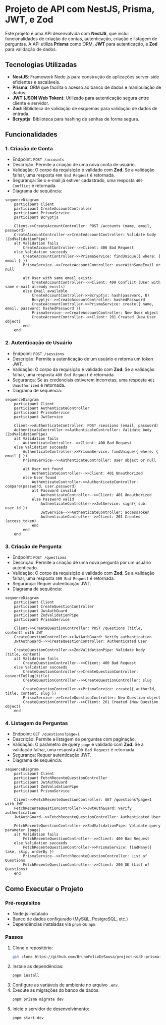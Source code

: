 # Projeto de API com NestJS, Prisma, JWT, e Zod

Este projeto é uma API desenvolvida com **NestJS**, que inclui funcionalidades de criação de contas, autenticação, criação e listagem de perguntas. A API utiliza **Prisma** como ORM, **JWT** para autenticação, e **Zod** para validação de dados.

## Tecnologias Utilizadas

- **NestJS**: Framework Node.js para construção de aplicações server-side eficientes e escaláveis.
- **Prisma**: ORM que facilita o acesso ao banco de dados e manipulação de dados.
- **JWT (JSON Web Token)**: Utilizado para autenticação segura entre cliente e servidor.
- **Zod**: Biblioteca de validação de esquemas para validação de dados de entrada.
- **Bcryptjs**: Biblioteca para hashing de senhas de forma segura.

## Funcionalidades

### 1. Criação de Conta

- Endpoint: `POST /accounts`
- Descrição: Permite a criação de uma nova conta de usuário.
- Validação: O corpo da requisição é validado com **Zod**. Se a validação falhar, uma resposta `400 Bad Request` é retornada.
- Segurança: Se o e-mail já estiver cadastrado, uma resposta `409 Conflict` é retornada.
- Diagrama de sequência:

```mermaid
sequenceDiagram
    participant Client
    participant CreateAccountController
    participant PrismaService
    participant Bcryptjs

    Client->>CreateAccountController: POST /accounts (name, email, password)
    CreateAccountController->>CreateAccountController: Validate body (ZodValidationPipe)
    alt Validation fails
        CreateAccountController-->>Client: 400 Bad Request
    else Validation succeeds
        CreateAccountController->>PrismaService: findUnique({ where: { email } })
        PrismaService-->>CreateAccountController: userWithSameEmail or null
        
        alt User with same email exists
            CreateAccountController-->>Client: 409 Conflict (User with same e-mail already exists)
        else Email available
            CreateAccountController->>Bcryptjs: hash(password, 8)
            Bcryptjs-->>CreateAccountController: hashedPassword
            CreateAccountController->>PrismaService: create({ name, email, password: hashedPassword })
            PrismaService-->>CreateAccountController: New User object
            CreateAccountController-->>Client: 201 Created (New User object)
        end
    end
```

### 2. Autenticação de Usuário

- Endpoint: `POST /sessions`
- Descrição: Permite a autenticação de um usuário e retorna um token JWT.
- Validação: O corpo da requisição é validado com **Zod**. Se a validação falhar, uma resposta `400 Bad Request` é retornada.
- Segurança: Se as credenciais estiverem incorretas, uma resposta `401 Unauthorized` é retornada.
- Diagrama de sequência:

```mermaid
sequenceDiagram
    participant Client
    participant AuthenticateController
    participant PrismaService
    participant JwtService

    Client->>AuthenticateController: POST /sessions (email, password)
    AuthenticateController->>AuthenticateController: Validate body (ZodValidationPipe)
    alt Validation fails
        AuthenticateController-->>Client: 400 Bad Request
    else Validation succeeds
        AuthenticateController->>PrismaService: findUnique({ where: { email } })
        PrismaService-->>AuthenticateController: User object or null
        
        alt User not found
            AuthenticateController-->>Client: 401 Unauthorized
        else User found
            AuthenticateController->>AuthenticateController: compare(password, user.password)
            alt Password invalid
                AuthenticateController-->>Client: 401 Unauthorized
            else Password valid
                AuthenticateController->>JwtService: sign({ sub: user.id })
                JwtService-->>AuthenticateController: accessToken
                AuthenticateController-->>Client: 201 Created (access_token)
            end
        end
    end
```

### 3. Criação de Pergunta

- Endpoint: `POST /questions`
- Descrição: Permite a criação de uma nova pergunta por um usuário autenticado.
- Validação: O corpo da requisição é validado com **Zod**. Se a validação falhar, uma resposta `400 Bad Request` é retornada.
- Segurança: Requer autenticação JWT.
- Diagrama de sequência:

```mermaid
sequenceDiagram
    participant Client
    participant CreateQuestionController
    participant JwtAuthGuard
    participant ZodValidationPipe
    participant PrismaService

    Client->>CreateQuestionController: POST /questions (title, content) with JWT
    CreateQuestionController->>JwtAuthGuard: Verify authentication
    JwtAuthGuard-->>CreateQuestionController: Authenticated User

    CreateQuestionController->>ZodValidationPipe: Validate body (title, content)
    alt Validation fails
        CreateQuestionController-->>Client: 400 Bad Request
    else Validation succeeds
        CreateQuestionController->>CreateQuestionController: convertToSlug(title)
        CreateQuestionController-->>CreateQuestionController: slug

        CreateQuestionController->>PrismaService: create({ authorId, title, content, slug })
        PrismaService-->>CreateQuestionController: New Question object
        CreateQuestionController-->>Client: 201 Created (New Question object)
    end
```

### 4. Listagem de Perguntas

- Endpoint: `GET /questions?page=1`
- Descrição: Permite a listagem de perguntas com paginação.
- Validação: O parâmetro de query `page` é validado com **Zod**. Se a validação falhar, uma resposta `400 Bad Request` é retornada.
- Segurança: Requer autenticação JWT.
- Diagrama de sequência:

```mermaid
sequenceDiagram
    participant Client
    participant FetchRecenteQuestionController
    participant JwtAuthGuard
    participant ZodValidationPipe
    participant PrismaService

    Client->>FetchRecenteQuestionController: GET /questions?page=1 with JWT
    FetchRecenteQuestionController->>JwtAuthGuard: Verify authentication
    JwtAuthGuard-->>FetchRecenteQuestionController: Authenticated User

    FetchRecenteQuestionController->>ZodValidationPipe: Validate query parameter (page)
    alt Validation fails
        FetchRecenteQuestionController-->>Client: 400 Bad Request
    else Validation succeeds
        FetchRecenteQuestionController->>PrismaService: findMany({ take, skip, orderBy })
        PrismaService-->>FetchRecenteQuestionController: List of Questions
        FetchRecenteQuestionController-->>Client: 200 OK (List of Questions)
    end
```

## Como Executar o Projeto

### Pré-requisitos

- Node.js instalado
- Banco de dados configurado (MySQL, PostgreSQL, etc.)
- Dependências instaladas via `pnpm` ou `npm`

### Passos

1. Clone o repositório:
   ```bash
   git clone https://github.com/BrunoFelixDeSousa/project-with-prisma-template.git
   ```
2. Instale as dependências:
   ```bash
   pnpm install
   ```
3. Configure as variáveis de ambiente no arquivo `.env`.
4. Execute as migrações do banco de dados:
   ```bash
   pnpm prisma migrate dev
   ```
5. Inicie o servidor de desenvolvimento:
   ```bash
   pnpm start:dev
   ```
